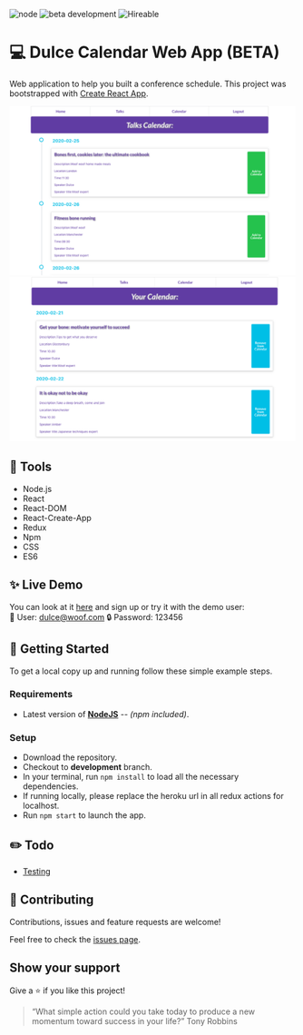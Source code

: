 ![node](https://img.shields.io/node/v/webpack?style=flat-square)
![beta development](https://img.shields.io/badge/beta-development-green?style=flat-square)
![Hireable](https://cdn.rawgit.com/hiendv/hireable/master/styles/default/yes.svg)

# 💻 Dulce Calendar Web App (BETA)

Web application to help you built a conference schedule. This project was bootstrapped with [Create React App](https://github.com/facebook/create-react-app).

![alt text](docs/general.png)
![alt text](docs/mycalendar.png)

## 🔨 Tools
- Node.js
- React
- React-DOM
- React-Create-App
- Redux
- Npm
- CSS
- ES6

## ✨ Live Demo

You can look at it [here](https://intense-garden-00658.herokuapp.com/) and sign up or try it with the demo user:</br>
👤  User: dulce@woof.com
:lock: Password: 123456

## 🚀 Getting Started

To get a local copy up and running follow these simple example steps.

### Requirements

- Latest version of **[NodeJS](https://nodejs.org/en/)** _-- (npm included)_.

### Setup

- Download the repository.
- Checkout to **development** branch.
- In your terminal, run `npm install` to load all the necessary dependencies.
- If running locally, please replace the heroku url in all redux actions for localhost.
- Run `npm start` to launch the app.

## :pencil2: Todo
- [Testing](https://github.com/misselliev/dulce-calendar-redux/issues/6)

## 🤝 Contributing

Contributions, issues and feature requests are welcome!

Feel free to check the [issues page](issues/).

## Show your support

Give a ⭐️ if you like this project!

> “What simple action could you take today to produce a new momentum toward success in your life?” Tony Robbins

